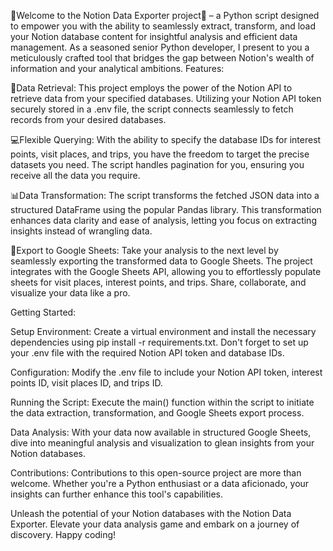 🎉Welcome to the Notion Data Exporter project🎉 – a  Python script designed to empower you with the ability to seamlessly extract, transform, and load your Notion database content for insightful analysis and efficient data management. As a seasoned senior Python developer, I present to you a meticulously crafted tool that bridges the gap between Notion's wealth of information and your analytical ambitions.
Features:

📃Data Retrieval: This project employs the power of the Notion API to retrieve data from your specified databases. Utilizing your Notion API token securely stored in a .env file, the script connects seamlessly to fetch records from your desired databases.

💻Flexible Querying: With the ability to specify the database IDs for interest points, visit places, and trips, you have the freedom to target the precise datasets you need. The script handles pagination for you, ensuring you receive all the data you require.

📊Data Transformation: The script transforms the fetched JSON data into a structured DataFrame using the popular Pandas library. This transformation enhances data clarity and ease of analysis, letting you focus on extracting insights instead of wrangling data.

📎Export to Google Sheets: Take your analysis to the next level by seamlessly exporting the transformed data to Google Sheets. The project integrates with the Google Sheets API, allowing you to effortlessly populate sheets for visit places, interest points, and trips. Share, collaborate, and visualize your data like a pro.

Getting Started:

Setup Environment: Create a virtual environment and install the necessary dependencies using pip install -r requirements.txt. Don't forget to set up your .env file with the required Notion API token and database IDs.

Configuration: Modify the .env file to include your Notion API token, interest points ID, visit places ID, and trips ID.

Running the Script: Execute the main() function within the script to initiate the data extraction, transformation, and Google Sheets export process.

Data Analysis: With your data now available in structured Google Sheets, dive into meaningful analysis and visualization to glean insights from your Notion databases.

Contributions:
Contributions to this open-source project are more than welcome. Whether you're a Python enthusiast or a data aficionado, your insights can further enhance this tool's capabilities.

Unleash the potential of your Notion databases with the Notion Data Exporter. Elevate your data analysis game and embark on a journey of discovery. Happy coding!
